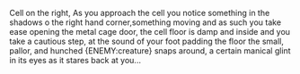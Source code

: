 Cell on the right, As you approach the cell you notice something in the shadows o the right hand corner,something moving and as such you take ease opening the metal cage door, the cell floor is damp and inside and you take a cautious step, at the sound of your foot padding the floor the small, pallor, and hunched {ENEMY:creature} snaps around, a certain manical glint in its eyes as it stares back at you...
